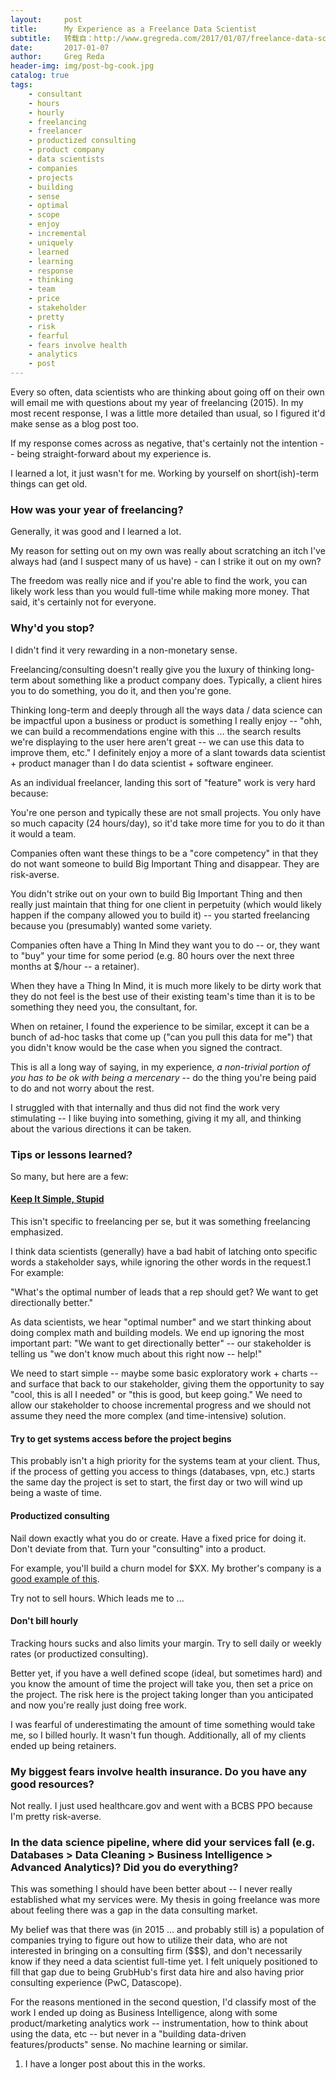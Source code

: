 ```yaml
---
layout:     post
title:      My Experience as a Freelance Data Scientist
subtitle:   转载自：http://www.gregreda.com/2017/01/07/freelance-data-science-experience/
date:       2017-01-07
author:     Greg Reda
header-img: img/post-bg-cook.jpg
catalog: true
tags:
    - consultant
    - hours
    - hourly
    - freelancing
    - freelancer
    - productized consulting
    - product company
    - data scientists
    - companies
    - projects
    - building
    - sense
    - optimal
    - scope
    - enjoy
    - incremental
    - uniquely
    - learned
    - learning
    - response
    - thinking
    - team
    - price
    - stakeholder
    - pretty
    - risk
    - fearful
    - fears involve health
    - analytics
    - post
---
```


Every so often, data scientists who are thinking about going off on their own will email me with questions about my year of freelancing (2015). In my most recent response, I was a little more detailed than usual, so I figured it'd make sense as a blog post too.

If my response comes across as negative, that's certainly not the intention -- being straight-forward about my experience is.

I learned a lot, it just wasn't for me. Working by yourself on short(ish)-term things can get old.

### How was your year of freelancing?

Generally, it was good and I learned a lot.

My reason for setting out on my own was really about scratching an itch I've always had (and I suspect many of us have) - can I strike it out on my own?

The freedom was really nice and if you're able to find the work, you can likely work less than you would full-time while making more money. That said, it's certainly not for everyone.

### Why'd you stop?

I didn't find it very rewarding in a non-monetary sense.

Freelancing/consulting doesn't really give you the luxury of thinking long-term about something like a product company does. Typically, a client hires you to do something, you do it, and then you're gone.

Thinking long-term and deeply through all the ways data / data science can be impactful upon a business or product is something I really enjoy -- "ohh, we can build a recommendations engine with this ... the search results we're displaying to the user here aren't great -- we can use this data to improve them, etc." I definitely enjoy a more of a slant towards data scientist + product manager than I do data scientist + software engineer.

As an individual freelancer, landing this sort of "feature" work is very hard because:


You're one person and typically these are not small projects. You only have so much capacity (24 hours/day), so it'd take more time for you to do it than it would a team.


Companies often want these things to be a "core competency" in that they do not want someone to build Big Important Thing and disappear. They are risk-averse.


You didn't strike out on your own to build Big Important Thing and then really just maintain that thing for one client in perpetuity (which would likely happen if the company allowed you to build it) -- you started freelancing because you (presumably) wanted some variety.


Companies often have a Thing In Mind they want you to do -- or, they want to "buy" your time for some period (e.g. 80 hours over the next three months at $/hour -- a retainer).

When they have a Thing In Mind, it is much more likely to be dirty work that they do not feel is the best use of their existing team's time than it is to be something they need you, the consultant, for.

When on retainer, I found the experience to be similar, except it can be a bunch of ad-hoc tasks that come up ("can you pull this data for me") that you didn't know would be the case when you signed the contract.

This is all a long way of saying, in my experience, *a non-trivial portion of you has to be ok with being a mercenary* -- do the thing you're being paid to do and not worry about the rest.

I struggled with that internally and thus did not find the work very stimulating -- I like buying into something, giving it my all, and thinking about the various directions it can be taken.

### Tips or lessons learned?

So many, but here are a few:

#### [Keep It Simple, Stupid](https://en.wikipedia.org/wiki/KISS_principle)

This isn't specific to freelancing per se, but it was something freelancing emphasized.

I think data scientists (generally) have a bad habit of latching onto specific words a stakeholder says, while ignoring the other words in the request.1 For example:

> 
"What's the optimal number of leads that a rep should get? We want to get directionally better."


As data scientists, we hear "optimal number" and we start thinking about doing complex math and building models. We end up ignoring the most important part: "We want to get directionally better" -- our stakeholder is telling us "we don't know much about this right now -- help!"

We need to start simple -- maybe some basic exploratory work + charts -- and surface that back to our stakeholder, giving them the opportunity to say "cool, this is all I needed" or "this is good, but keep going." We need to allow our stakeholder to choose incremental progress and we should not assume they need the more complex (and time-intensive) solution.

#### Try to get systems access before the project begins

This probably isn't a high priority for the systems team at your client. Thus, if the process of getting you access to things (databases, vpn, etc.) starts the same day the project is set to start, the first day or two will wind up being a waste of time.

#### Productized consulting

Nail down exactly what you do or create. Have a fixed price for doing it. Don't deviate from that. Turn your "consulting" into a product.

For example, you'll build a churn model for $XX. My brother's company is a [good example of this](https://ethercycle.com/pricing).

Try not to sell hours. Which leads me to ...

#### Don't bill hourly

Tracking hours sucks and also limits your margin. Try to sell daily or weekly rates (or productized consulting).

Better yet, if you have a well defined scope (ideal, but sometimes hard) and you know the amount of time the project will take you, then set a price on the project. The risk here is the project taking longer than you anticipated and now you're really just doing free work.

I was fearful of underestimating the amount of time something would take me, so I billed hourly. It wasn't fun though. Additionally, all of my clients ended up being retainers.

### My biggest fears involve health insurance. Do you have any good resources?

Not really. I just used healthcare.gov and went with a BCBS PPO because I'm pretty risk-averse.

### In the data science pipeline, where did your services fall (e.g. Databases > Data Cleaning > Business Intelligence > Advanced Analytics)? Did you do everything?

This was something I should have been better about -- I never really established what my services were. My thesis in going freelance was more about feeling there was a gap in the data consulting market.

My belief was that there was (in 2015 ... and probably still is) a population of companies trying to figure out how to utilize their data, who are not interested in bringing on a consulting firm ($$$), and don't necessarily know if they need a data scientist full-time yet. I felt uniquely positioned to fill that gap due to being GrubHub's first data hire and also having prior consulting experience (PwC, Datascope).

For the reasons mentioned in the second question, I'd classify most of the work I ended up doing as Business Intelligence, along with some product/marketing analytics work -- instrumentation, how to think about using the data, etc -- but never in a "building data-driven features/products" sense. No machine learning or similar.

1. I have a longer post about this in the works.

